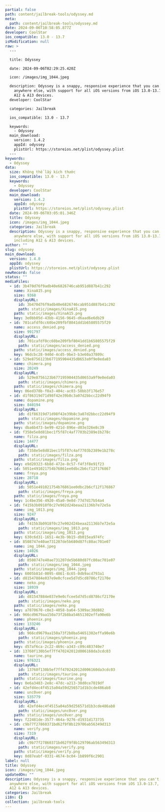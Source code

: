 ```yaml
---
partial: false
path: content/jailbreak-tools/odyssey.md
meta:
  path: content/jailbreak-tools/odyssey.md
date: 2024-09-06T10:58:05.877Z
developer: CoolStar
ios_compatible: 13.0 - 13.7
isModification: null
raw: >
  ---

  title: Odyssey

  date: 2024-09-06T02:29:25.420Z

  icon: /images/img_1044.jpeg

  description: Odyssey is a snappy, responsive experience that you can't find
    anywhere else, with support for all iOS versions from iOS 13.0-13.7, including
    A12 & A13 devices.
  developer: CoolStar

  categories: Jailbreak

  ios_compatible: 13.0 - 13.7

  keywords:
    - Odyssey
  main_download:
    version: 1.4.2
    appId: odyssey
    plistUrl: https://storeios.net/plist/odyssey.plist
  ---
keywords:
  - Odyssey
data:
  size: Không thể lấy kích thước
  ios_compatible: 13.0 - 13.7
  keywords:
    - Odyssey
  developer: CoolStar
  main_download:
    version: 1.4.2
    appId: odyssey
    plistUrl: https://storeios.net/plist/odyssey.plist
  date: 2024-09-06T03:05:01.346Z
  title: Odyssey
  icon: /images/img_1044.jpeg
  categories: Jailbreak
  description: Odyssey is a snappy, responsive experience that you can't find
    anywhere else, with support for all iOS versions from iOS 13.0-13.7,
    including A12 & A13 devices.
author: ""
slug: odyssey
main_download:
  version: 1.4.0
  appId: odyssey
  plistUrl: https://storeios.net/plist/odyssey.plist
newRecord: false
status: ""
mediaFiles:
  - id: 3b470d76f9adb40e6826746cab951d887b41c292
    name: XinaA15.png
    size: 9368
    displayURL:
      id: 3b470d76f9adb40e6826746cab951d887b41c292
      path: static/images/XinaA15.png
    path: static/images/XinaA15.png
    key: 3e0bb05d-43bb-4156-9645-d6aad6e6db29
  - id: 701cafdf0cc60be209fbf8041dd1b65805575f29
    name: access_denied.png
    size: 991797
    displayURL:
      id: 701cafdf0cc60be209fbf8041dd1b65805575f29
      path: static/images/access_denied.png
    path: static/images/access_denied.png
    key: 96dcbc28-940d-4cd5-9be3-b3e60a37809c
  - id: 529e8756123b677195904435d0653a9f9e0eda03
    name: chimera.png
    size: 20249
    displayURL:
      id: 529e8756123b677195904435d0653a9f9e0eda03
      path: static/images/chimera.png
    path: static/images/chimera.png
    key: 06ed378b-f0a3-404c-ac03-58bb3f176e57
  - id: d1f86319d71d98f42e39b8c3a07d2bbcc22d94f9
    name: dopamine.png
    size: 840194
    displayURL:
      id: d1f86319d71d98f42e39b8c3a07d2bbcc22d94f9
      path: static/images/dopamine.png
    path: static/images/dopamine.png
    key: dba6b473-be99-421d-896e-d03e326e8c39
  - id: f358e5e8d81bec1f5f87c4af7703b2389e1b278c
    name: filza.png
    size: 14477
    displayURL:
      id: f358e5e8d81bec1f5f87c4af7703b2389e1b278c
      path: static/images/filza.png
    path: static/images/filza.png
    key: e9d20323-6b8d-472e-8c57-f4f3f8e91f23
  - id: 5051e491021754b76861ee0dbc2b6cf12f176867
    name: freya.png
    size: 28718
    displayURL:
      id: 5051e491021754b76861ee0dbc2b6cf12f176867
      path: static/images/freya.png
    path: static/images/freya.png
    key: 1c4be356-4920-45a0-9e8d-77d7d17b54a4
  - id: f415b3b0918f0c27e902d24beaa21136b7e72e5a
    name: img_1013.png
    size: 9247
    displayURL:
      id: f415b3b0918f0c27e902d24beaa21136b7e72e5a
      path: static/images/img_1013.png
    path: static/images/img_1013.png
    key: 630c6d31-1651-4e3b-9b15-db015ea974fc
  - id: 8508747e40ae731207de5b680d87fc80ac701e07
    name: img_1044.jpeg
    size: 14026
    displayURL:
      id: 8508747e40ae731207de5b680d87fc80ac701e07
      path: static/images/img_1044.jpeg
    path: static/images/img_1044.jpeg
    key: 6005b81d-0095-4861-8c65-0db9acd793a1
  - id: d81547884e037e9e0cfcee5d7d5cd8786cf2170e
    name: neko.png
    size: 18939
    displayURL:
      id: d81547884e037e9e0cfcee5d7d5cd8786cf2170e
      path: static/images/neko.png
    path: static/images/neko.png
    key: a7870670-c0e3-4058-ba64-5309ac30d882
  - id: 966cd9679aa150a73f2b8ba54651302effa90e6b
    name: phoenix.png
    size: 133246
    displayURL:
      id: 966cd9679aa150a73f2b8ba54651302effa90e6b
      path: static/images/phoenix.png
    path: static/images/phoenix.png
    key: d57af6ca-2c22-469c-a343-c09c483740e7
  - id: 13760f130b5ef7ff470242012d006160da3cdc03
    name: taurine.png
    size: 976321
    displayURL:
      id: 13760f130b5ef7ff470242012d006160da3cdc03
      path: static/images/taurine.png
    path: static/images/taurine.png
    key: 0e6a3483-2e8c-47dc-a213-38d0ce7019df
  - id: 42efd4ec4f4515a04a59d256571d1b3cde486ab8
    name: unc0ver.png
    size: 535779
    displayURL:
      id: 42efd4ec4f4515a04a59d256571d1b3cde486ab8
      path: static/images/unc0ver.png
    path: static/images/unc0ver.png
    key: f22481de-3577-464a-9276-d1931d173735
  - id: c9b77f27860371bd62f9f8b129706ab56349d313
    name: verify.png
    size: 7319
    displayURL:
      id: c9b77f27860371bd62f9f8b129706ab56349d313
      path: static/images/verify.png
    path: static/images/verify.png
    key: 0d87eabf-0331-4674-bc04-1b899f6c2901
label: null
title: Odyssey
icon: /images/img_1044.jpeg
updatedOn: ""
description: Odyssey is a snappy, responsive experience that you can't find
  anywhere else, with support for all iOS versions from iOS 13.0-13.7, including
  A12 & A13 devices.
categories: Jailbreak
i18n: {}
collection: jailbreak-tools
---
```

